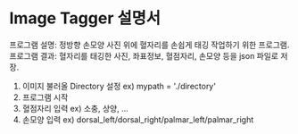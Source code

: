 # Image Tagger 설명서

프로그램 설명: 정방향 손모양 사진 위에 혈자리를 손쉽게 태깅 작업하기 위한 프로그램.  
프로그램 결과: 혈자리를 태깅한 사진, 좌표정보, 혈점자리, 손모양 등을 json 파일로 저장.

1. 이미지 불러올 Directory 설정 ex) mypath = './directory'
2. 프로그램 시작
3. 혈점자리 입력 ex) 소충, 상양, ...
4. 손모양 입력 ex) dorsal_left/dorsal_right/palmar_left/palmar_right
